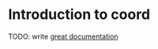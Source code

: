 # Introduction to coord

TODO: write [great documentation](http://jacobian.org/writing/what-to-write/)
